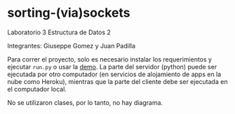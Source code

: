 # sorting-(via)sockets
Laboratorio 3 Estructura de Datos 2

Integrantes: Giuseppe Gomez y Juan Padilla

Para correr el proyecto, solo es necesario instalar los requerimientos y ejecutar `run.py` o usar la [demo](https://sorting-sockets.herokuapp.com/). La parte del servidor (python) puede ser ejecutada por otro computador (en servicios de alojamiento de apps en la nube como Heroku), mientras que la parte del cliente debe ser ejecutada en el computador local.

No se utilizaron clases, por lo tanto, no hay diagrama.
